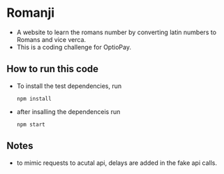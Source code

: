 # Romanji

- A website to learn the romans number by converting latin numbers to Romans and vice verca.
- This is a coding challenge for OptioPay.

## How to run this code

- To install the test dependencies, run

  `npm install`

- after insalling the dependenceis run

  `npm start`

## Notes

- to mimic requests to acutal api, delays are added in the fake api calls.
